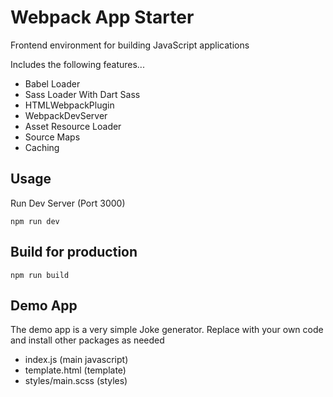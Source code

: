 # Webpack App Starter

Frontend environment for building JavaScript applications

Includes the following features...

- Babel Loader
- Sass Loader With Dart Sass
- HTMLWebpackPlugin
- WebpackDevServer
- Asset Resource Loader
- Source Maps
- Caching

## Usage
Run Dev Server (Port 3000)

  `npm run dev`

## Build for production
`npm run build`

## Demo App
The demo app is a very simple Joke generator. Replace with your own code and install other packages as needed

 - index.js (main javascript)
 - template.html (template)
 - styles/main.scss (styles)